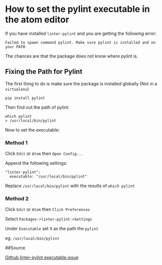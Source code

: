 # How to set the pylint executable in the atom editor

If you have installed `linter-pylint` and you are getting the following error:

```
Failed to spawn command pylint. Make sure pylint is installed and on your PATH
```

The chances are that the package does not know where pylint is.

## Fixing the Path for Pylint

The first thing to do is make sure the package is installed globally (Not in a `virtualenv`)

```
pip install pylint
```

Then find out the path of pylint:

```
which pylint
> /usr/local/bin/pylint
```

Now to set the executable:

### Method 1

Click `Edit` or `Atom` then `Open Config...`

Append the following settings:

```
"linter-pylint":
  executable: "/usr/local/bin/pylint"
```

Replace `/usr/local/bin/pylint` with the results of `which pylint`

### Method 2

Click `Edit` or `Atom` then `Click Preferences`

Select `Packages->linter-pylint->Settings`

Under `Executable` set it as the path the `pylint`

eg. `/usr/local/bin/pylint`


##Source

[Github linter-pylint executable issue](https://github.com/AtomLinter/linter-pylint/issues/30)
